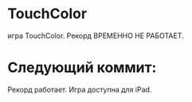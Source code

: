 # TouchColor
игра TouchColor.
Рекорд ВРЕМЕННО НЕ РАБОТАЕТ.
# Следующий коммит:
Рекорд работает.
Игра доступна для iPad.
